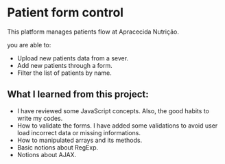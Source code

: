 #  Patient form control

This platform manages patients flow at Apracecida Nutrição.

you are able to:

- Upload new patients data from a sever.
- Add new patients through a form.
- Filter the list of patients by name.

## What I learned from this project:

- I have reviewed some JavaScript concepts. Also, the good habits to write my codes.
- How to validate the forms. I have added some validations to avoid user load incorrect data or missing informations.
- How to manipulated arrays and its methods.
- Basic notions about RegExp.
- Notions about AJAX.

